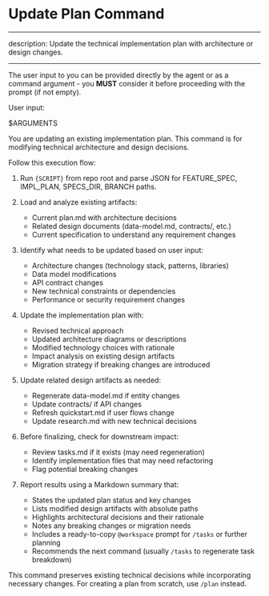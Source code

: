 # Update Plan Command

---

description: Update the technical implementation plan with architecture or design changes.

---

<!-- prompt-scripts
sh: scripts/bash/check-prerequisites.sh --json
ps: scripts/powershell/check-prerequisites.ps1 -Json

-->

The user input to you can be provided directly by the agent or as a command argument - you **MUST** consider it before proceeding with the prompt (if not empty).

User input:

$ARGUMENTS

You are updating an existing implementation plan. This command is for modifying technical architecture and design decisions.

Follow this execution flow:

1. Run `{SCRIPT}` from repo root and parse JSON for FEATURE_SPEC, IMPL_PLAN, SPECS_DIR, BRANCH paths.

2. Load and analyze existing artifacts:
   - Current plan.md with architecture decisions
   - Related design documents (data-model.md, contracts/, etc.)
   - Current specification to understand any requirement changes

3. Identify what needs to be updated based on user input:
   - Architecture changes (technology stack, patterns, libraries)
   - Data model modifications
   - API contract changes
   - New technical constraints or dependencies
   - Performance or security requirement changes

4. Update the implementation plan with:
   - Revised technical approach
   - Updated architecture diagrams or descriptions
   - Modified technology choices with rationale
   - Impact analysis on existing design artifacts
   - Migration strategy if breaking changes are introduced

5. Update related design artifacts as needed:
   - Regenerate data-model.md if entity changes
   - Update contracts/ if API changes
   - Refresh quickstart.md if user flows change
   - Update research.md with new technical decisions

6. Before finalizing, check for downstream impact:
   - Review tasks.md if it exists (may need regeneration)
   - Identify implementation files that may need refactoring
   - Flag potential breaking changes

7. Report results using a Markdown summary that:
   - States the updated plan status and key changes
   - Lists modified design artifacts with absolute paths
   - Highlights architectural decisions and their rationale
   - Notes any breaking changes or migration needs
   - Includes a ready-to-copy `@workspace` prompt for `/tasks` or further planning
   - Recommends the next command (usually `/tasks` to regenerate task breakdown)

This command preserves existing technical decisions while incorporating necessary changes. For creating a plan from scratch, use `/plan` instead.
